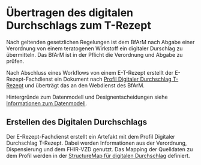 # Übertragen des digitalen Durchschlags zum T-Rezept

Nach geltenden gesetzlichen Regelungen ist dem BfArM nach Abgabe einer Verordnung von einem teratogenen Wirkstoff ein digitaler Durschlag zu übermitteln. Das BfArM ist in der Pflicht die Verordnung und Abgabe zu prüfen.

Nach Abschluss eines Workflows von einem E-T-Rezept erstellt der E-Rezept-Fachdienst ein Dokument nach [Profil Digitaler Durchschlag T-Rezept](./StructureDefinition-erp-tprescription-carbon-copy.html) und überträgt das an den Webdienst des BfArM.

Hintergründe zum Datenmodell und Designentscheidungen siehe [Informationen zum Datenmodell](./datamodel.html).

## Erstellen des Digitalen Durchschlags

Der E-Rezept-Fachdienst erstellt ein Artefakt mit dem Profil Digitaler Durchschlag T-Rezept. Dabei werden Informationen aus der Verordnung, Dispensierung und dem FHIR-VZD genutzt.
Das Mapping der Quelldaten zu dem Profil werden in der [StructureMap für digitalen Durchschlag](./StructureMap-ERP-TPrescription-StructureMap-CarbonCopy.html) definiert.